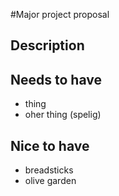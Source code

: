 #Major project proposal

## Description

## Needs to have
- thing
- oher thing (spelig)

## Nice to have
- breadsticks
- olive garden
